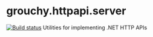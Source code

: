# grouchy.httpapi.server
[![Build status](https://img.shields.io/appveyor/ci/acraven/grouchy-httpapi-server-prometheus.svg)](https://ci.appveyor.com/project/acraven/grouchy-httpapi-server-prometheus)
Utilities for implementing .NET HTTP APIs
